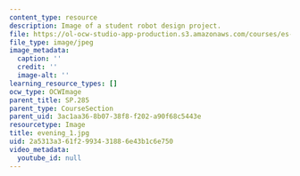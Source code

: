 ```yaml
---
content_type: resource
description: Image of a student robot design project.
file: https://ol-ocw-studio-app-production.s3.amazonaws.com/courses/es-293-lego-robotics-spring-2007/2a5313a361f2993431886e43b1c6e750_evening_1.jpg
file_type: image/jpeg
image_metadata:
  caption: ''
  credit: ''
  image-alt: ''
learning_resource_types: []
ocw_type: OCWImage
parent_title: SP.285
parent_type: CourseSection
parent_uid: 3ac1aa36-8b07-38f8-f202-a90f68c5443e
resourcetype: Image
title: evening_1.jpg
uid: 2a5313a3-61f2-9934-3188-6e43b1c6e750
video_metadata:
  youtube_id: null
---
```


